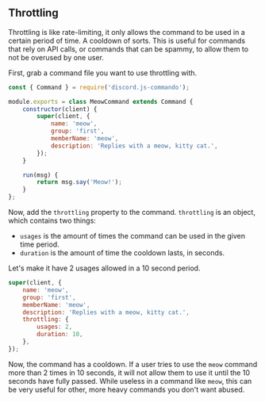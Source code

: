 ## Throttling

Throttling is like rate-limiting, it only allows the command to be used in a certain period of time. A cooldown of sorts. This is useful for commands that rely on API calls, or commands that can be spammy, to allow them to not be overused by one user.

First, grab a command file you want to use throttling with.

```js
const { Command } = require('discord.js-commando');

module.exports = class MeowCommand extends Command {
	constructor(client) {
		super(client, {
			name: 'meow',
			group: 'first',
			memberName: 'meow',
			description: 'Replies with a meow, kitty cat.',
		});
	}

	run(msg) {
		return msg.say('Meow!');
	}
};
```

Now, add the `throttling` property to the command. `throttling` is an object, which contains two things:

- `usages` is the amount of times the command can be used in the given time period.  
- `duration` is the amount of time the cooldown lasts, in seconds.

Let's make it have 2 usages allowed in a 10 second period.

<!-- eslint-skip -->
```js
super(client, {
	name: 'meow',
	group: 'first',
	memberName: 'meow',
	description: 'Replies with a meow, kitty cat.',
	throttling: {
		usages: 2,
		duration: 10,
	},
});
```

Now, the command has a cooldown. If a user tries to use the `meow` command more than 2 times in 10 seconds, it will not allow them to use it until the 10 seconds have fully passed. While useless in a command like `meow`, this can be very useful for other, more heavy commands you don't want abused.
